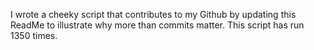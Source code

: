 I wrote a cheeky script that contributes to my Github by updating this ReadMe to illustrate why more than commits matter. This script has run 1350 times.